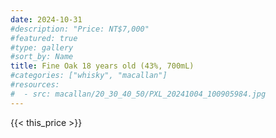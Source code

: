 ```yaml
---
date: 2024-10-31
#description: "Price: NT$7,000"
#featured: true
#type: gallery
#sort_by: Name
title: Fine Oak 18 years old (43%, 700mL)
#categories: ["whisky", "macallan"]
#resources:
#  - src: macallan/20_30_40_50/PXL_20241004_100905984.jpg
---
```

{{< this_price >}}
